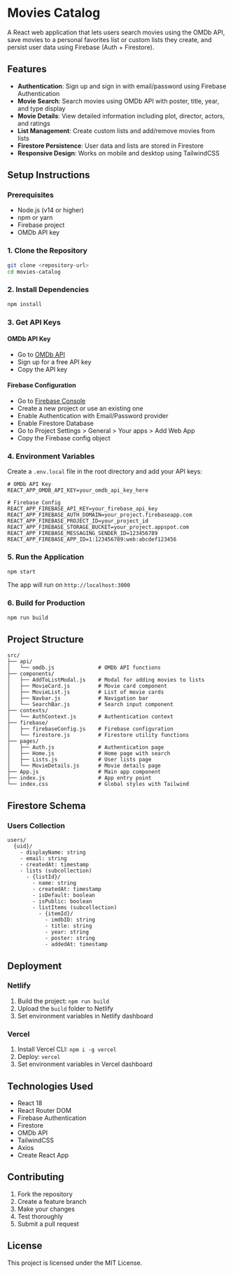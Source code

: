# Movies Catalog

A React web application that lets users search movies using the OMDb API, save movies to a personal favorites list or custom lists they create, and persist user data using Firebase (Auth + Firestore).

## Features

- **Authentication**: Sign up and sign in with email/password using Firebase Authentication
- **Movie Search**: Search movies using OMDb API with poster, title, year, and type display
- **Movie Details**: View detailed information including plot, director, actors, and ratings
- **List Management**: Create custom lists and add/remove movies from lists
- **Firestore Persistence**: User data and lists are stored in Firestore
- **Responsive Design**: Works on mobile and desktop using TailwindCSS

## Setup Instructions

### Prerequisites

- Node.js (v14 or higher)
- npm or yarn
- Firebase project
- OMDb API key

### 1. Clone the Repository

```bash
git clone <repository-url>
cd movies-catalog
```

### 2. Install Dependencies

```bash
npm install
```

### 3. Get API Keys

#### OMDb API Key
- Go to [OMDb API](https://www.omdbapi.com/apikey.aspx)
- Sign up for a free API key
- Copy the API key

#### Firebase Configuration
- Go to [Firebase Console](https://console.firebase.google.com/)
- Create a new project or use an existing one
- Enable Authentication with Email/Password provider
- Enable Firestore Database
- Go to Project Settings > General > Your apps > Add Web App
- Copy the Firebase config object

### 4. Environment Variables

Create a `.env.local` file in the root directory and add your API keys:

```env
# OMDb API Key
REACT_APP_OMDB_API_KEY=your_omdb_api_key_here

# Firebase Config
REACT_APP_FIREBASE_API_KEY=your_firebase_api_key
REACT_APP_FIREBASE_AUTH_DOMAIN=your_project.firebaseapp.com
REACT_APP_FIREBASE_PROJECT_ID=your_project_id
REACT_APP_FIREBASE_STORAGE_BUCKET=your_project.appspot.com
REACT_APP_FIREBASE_MESSAGING_SENDER_ID=123456789
REACT_APP_FIREBASE_APP_ID=1:123456789:web:abcdef123456
```

### 5. Run the Application

```bash
npm start
```

The app will run on `http://localhost:3000`

### 6. Build for Production

```bash
npm run build
```

## Project Structure

```
src/
├── api/
│   └── omdb.js              # OMDb API functions
├── components/
│   ├── AddToListModal.js    # Modal for adding movies to lists
│   ├── MovieCard.js         # Movie card component
│   ├── MovieList.js         # List of movie cards
│   ├── Navbar.js            # Navigation bar
│   └── SearchBar.js         # Search input component
├── contexts/
│   └── AuthContext.js       # Authentication context
├── firebase/
│   ├── firebaseConfig.js    # Firebase configuration
│   └── firestore.js         # Firestore utility functions
├── pages/
│   ├── Auth.js              # Authentication page
│   ├── Home.js              # Home page with search
│   ├── Lists.js             # User lists page
│   └── MovieDetails.js      # Movie details page
├── App.js                   # Main app component
├── index.js                 # App entry point
└── index.css                # Global styles with Tailwind
```

## Firestore Schema

### Users Collection
```
users/
  {uid}/
    - displayName: string
    - email: string
    - createdAt: timestamp
    - lists (subcollection)
      - {listId}/
        - name: string
        - createdAt: timestamp
        - isDefault: boolean
        - isPublic: boolean
        - listItems (subcollection)
          - {itemId}/
            - imdbID: string
            - title: string
            - year: string
            - poster: string
            - addedAt: timestamp
```

## Deployment

### Netlify

1. Build the project: `npm run build`
2. Upload the `build` folder to Netlify
3. Set environment variables in Netlify dashboard

### Vercel

1. Install Vercel CLI: `npm i -g vercel`
2. Deploy: `vercel`
3. Set environment variables in Vercel dashboard

## Technologies Used

- React 18
- React Router DOM
- Firebase Authentication
- Firestore
- OMDb API
- TailwindCSS
- Axios
- Create React App

## Contributing

1. Fork the repository
2. Create a feature branch
3. Make your changes
4. Test thoroughly
5. Submit a pull request

## License

This project is licensed under the MIT License.
